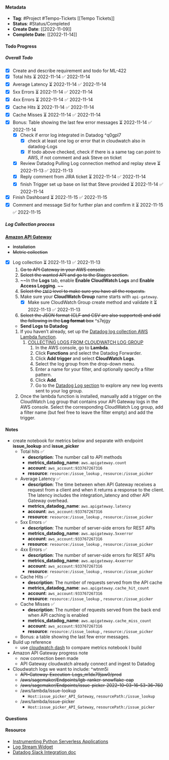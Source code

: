 #### Metadata
- **Tag**: #Project #Tempo-Tickets [[Tempo Tickets]]
- **Status**: #Status/Completed 
- **Create Date**: [[2022-11-09]]
- **Complete Date**: [[2022-11-14]]
#### Todo Progress
##### Overall Todo
- [x] Create and describe requirement and todo for ML-422
- [x] Total hits ⏳ 2022-11-14 ✅ 2022-11-14
- [x] Average Latency ⏳ 2022-11-14 ✅ 2022-11-14
- [x] 5xx Errors ⏳ 2022-11-14 ✅ 2022-11-14
- [x] 4xx Errors ⏳ 2022-11-14 ✅ 2022-11-14
- [x] Cache Hits ⏳ 2022-11-14 ✅ 2022-11-14
- [x] Cache Misses ⏳ 2022-11-14 ✅ 2022-11-14
- [x] Bonus: Table showing the last few error messages ⏳ 2022-11-14 ✅ 2022-11-14
	- [x] Check if error log integrated in Datadog ^q0gpl7
		- [x] check at least one log or error that in cloudwatch also in datadog-Logs
		- [x] If todo above checked, check if there is a same tag can point to AWS, if not comment and ask Steve on ticket
	- [x] Review Datadog Pulling Log connection method and replay steve ⏳ 2022-11-13 ✅ 2022-11-13
	- [x] Reply comment from JIRA ticket ⏳ 2022-11-14 ✅ 2022-11-14
	- [x] finish Trigger set up base on list that Steve provided ⏳ 2022-11-14 ✅ 2022-11-14
- [x] Finish Dashboard ⏳ 2022-11-15 ✅ 2022-11-15
- [x] Comment and message Sid for further plan and comfirm it ⏳ 2022-11-15 ✅ 2022-11-15
##### Log Collection process
[**Amazon API Gateway**](https://docs.datadoghq.com/integrations/amazon_api_gateway/)
- ~~Installation~~
- ~~Metric collection~~
- [x] Log collection ⏳ 2022-11-13 ✅ 2022-11-13
	1. ~~Go to API Gateway in your AWS console.~~
	2. ~~Select the wanted API and go to the Stages section.~~
	3.  ~~In the **Logs** tab, enable **Enable CloudWatch Logs** and **Enable Access Logging**.  ~~ 
	4.  ~~Select the `INFO` level to make sure you have all the requests.~~
	5.  Make sure your **CloudWatch Group** name starts with `api-gateway`.
		- [x] Make sure CloudWatch Group create method and validate it ⏳ 2022-11-13 ✅ 2022-11-13
	1.  ~~Select the JSON format (CLF and CSV are also supported) and add the following in the **Log format** box~~ ^s7ejgy
	- **Send Logs to Datadog**
	1.  If you haven’t already, set up the [Datadog log collection AWS Lambda function](https://docs.datadoghq.com/logs/guide/send-aws-services-logs-with-the-datadog-lambda-function).
		1. [COLLECTING LOGS FROM CLOUDWATCH LOG GROUP](https://docs.datadoghq.com/logs/guide/send-aws-services-logs-with-the-datadog-lambda-function/?tab=awsconsole#collecting-logs-from-cloudwatch-log-group)
			1. In the AWS console, go to **Lambda**.
			2. Click **Functions** and select the Datadog Forwarder.
			3. Click **Add trigger** and select **CloudWatch Logs**.
			4. Select the log group from the drop-down menu.
			5. Enter a name for your filter, and optionally specify a filter pattern.
			6. Click **Add**.
			7. Go to the [Datadog Log section](https://app.datadoghq.com/logs) to explore any new log events sent to your log group.
	2.  Once the lambda function is installed, manually add a trigger on the CloudWatch Log group that contains your API Gateway logs in the AWS console. Select the corresponding CloudWatch Log group, add a filter name (but feel free to leave the filter empty) and add the trigger.
#### Notes
- create notebook for metrics below and separate with endpoint **issue_lookup** and **issue_picker**
    -   Total hits ✅
        -   **description**: The number call to API methods
        -   **metrics_datadog_name**: `aws.apigateway.count`
        -   **account**: `aws_account:933767267316`
        -   **resource**: `resource:/issue_lookup` , `resource:/issue_picker`
    -   Average Latency ✅
        -   **description**: The time between when API Gateway receives a request from a client and when it returns a response to the client. The latency includes the integration_latency and other API Gateway overhead.
        -   **metrics_datadog_name**: `aws.apigateway.latency`
        -   **account**: `aws_account:933767267316`
        -   **resource**: `resource:/issue_lookup` , `resource:/issue_picker`
    -   5xx Errors ✅
        -   **description**: The number of server-side errors for REST APIs
        -   **metrics_datadog_name**: `aws.apigateway.5xxerror`
        -   **account**: `aws_account:933767267316`
        -   **resource**: `resource:/issue_lookup` , `resource:/issue_picker`
    -   4xx Errors ✅
        -   **description**: The number of server-side errors for REST APIs
        -   **metrics_datadog_name**: `aws.apigateway.4xxerror`
        -   **account**: `aws_account:933767267316`
        -   **resource**: `resource:/issue_lookup` , `resource:/issue_picker`
    -   Cache Hits ✅
        -   **description**: The number of requests served from the API cache
        -   **metrics_datadog_name**: `aws.apigateway.cache_hit_count`
        -   **account**: `aws_account:933767267316`
        -   **resource**: `resource:/issue_lookup` , `resource:/issue_picker`
    -   Cache Misses ✅
        -   **description**: The number of requests served from the back end when API caching is enabled
        -   **metrics_datadog_name**: `aws.apigateway.cache_miss_count`
        -   **account**: `aws_account:933767267316`
        -   **resource**: `resource:/issue_lookup` , `resource:/issue_picker`
    -   Bonus: a table showing the last few error messages.
- Build up reference
    -   use [cloudwatch dash](https://us-east-1.console.aws.amazon.com/cloudwatch/home?region=us-east-1#dashboards:name=ML-API-Gateway) to compare metrics notebook I build
-   Amazon API Gateway progress note
    -   now connection been made
    -   API Gateway cloudwatch already connect and ingest to Datadog
- Cloudwatch logs we want to include: ^wtnm5i
	- ~~API-Gateway-Execution-Logs_m1dx79jaw0/prod~~
	- ~~/aws/sagemaker/Endpoints/lgb-ranker-snowflake-eap~~
	- ~~/aws/sagemaker/Endpoints/issue-picker-2022-10-03-16-53-36-760~~
	- /aws/lambda/issue-lookup
		- `Host:issue_picker_API_Gateway`, `resourcePath:/issue_lookup`
	- /aws/lambda/issue-picker
		- `Host:issue_picker_API_Gateway`, `resourcePath:/issue_picker`
#### Questions

#### Resource
-   [Instrumenting Python Serverless Applications](https://docs.datadoghq.com/serverless/installation/python/?tab=custom)
-   [Log Stream Widget](https://docs.datadoghq.com/dashboards/widgets/log_stream/)
-   [Datadog Slack Integration doc](https://docs.datadoghq.com/integrations/slack/?tab=slackapplication)
